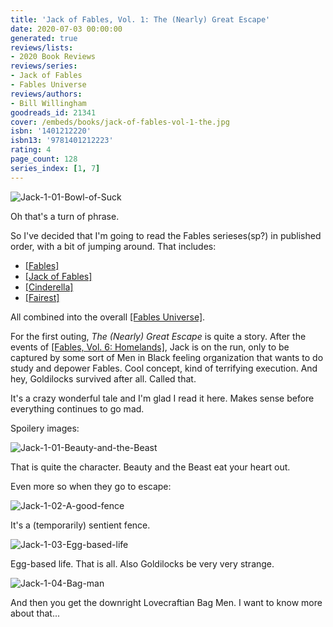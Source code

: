 ```yaml
---
title: 'Jack of Fables, Vol. 1: The (Nearly) Great Escape'
date: 2020-07-03 00:00:00
generated: true
reviews/lists:
- 2020 Book Reviews
reviews/series:
- Jack of Fables
- Fables Universe
reviews/authors:
- Bill Willingham
goodreads_id: 21341
cover: /embeds/books/jack-of-fables-vol-1-the.jpg
isbn: '1401212220'
isbn13: '9781401212223'
rating: 4
page_count: 128
series_index: [1, 7]
---
```

![Jack-1-01-Bowl-of-Suck](/embeds/books/attachments/jack-1-01-bowl-of-suck.jpg)  

Oh that's a turn of phrase.  

<!--more-->

So I've decided that I'm going to read the Fables serieses(sp?) in published order, with a bit of jumping around. That includes:  

* [[Fables]]()   
* [[Jack of Fables]]()   
* [[Cinderella]]()   
* [[Fairest]]()  

All combined into the overall [[Fables Universe]]().  

For the first outing, *The (Nearly) Great Escape* is quite a story. After the events of [[Fables, Vol. 6: Homelands]](), Jack is on the run, only to be captured by some sort of Men in Black feeling organization that wants to do study and depower Fables. Cool concept, kind of terrifying execution. And hey, Goldilocks survived after all. Called that.  

It's a crazy wonderful tale and I'm glad I read it here. Makes sense before everything continues to go mad.  

Spoilery images:  

![Jack-1-01-Beauty-and-the-Beast](/embeds/books/attachments/jack-1-01-beauty-and-the-beast.jpg)  

That is quite the character. Beauty and the Beast eat your heart out.  

Even more so when they go to escape:  

![Jack-1-02-A-good-fence](/embeds/books/attachments/jack-1-02-a-good-fence.jpg)  

It's a (temporarily) sentient fence.  

![Jack-1-03-Egg-based-life](/embeds/books/attachments/jack-1-03-egg-based-life.jpg)  

Egg-based life. That is all. Also Goldilocks be very very strange.  

![Jack-1-04-Bag-man](/embeds/books/attachments/jack-1-04-bag-man.jpg)  

And then you get the downright Lovecraftian Bag Men. I want to know more about that...